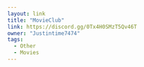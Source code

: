 ```yaml
---
layout: link
title: "MovieClub"
link: https://discord.gg/0Tx4H0SMzT5Qv46T
owner: "Justintime7474"
tags: 
  - Other
  - Movies
---
```

